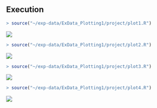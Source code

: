 ## Execution
```R
> source("~/exp-data/ExData_Plotting1/project/plot1.R")
```
![](https://github.com/ashumeow/ExData_Plotting1/blob/master/project/plot1.png)
```R
> source("~/exp-data/ExData_Plotting1/project/plot2.R")
```
![](https://github.com/ashumeow/ExData_Plotting1/blob/master/project/plot2.png)
```R
> source("~/exp-data/ExData_Plotting1/project/plot3.R")
```
![](https://github.com/ashumeow/ExData_Plotting1/blob/master/project/plot3.png)
```R
> source("~/exp-data/ExData_Plotting1/project/plot4.R")
```
![](https://github.com/ashumeow/ExData_Plotting1/blob/master/project/plot4.png)